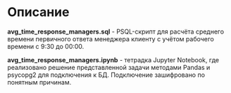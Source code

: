 # Описание #
**avg_time_response_managers.sql** - PSQL-скрипт для расчёта среднего времени первичного ответа менеджера клиенту с учётом рабочего времени с 9:30 до 00:00.

**avg_time_response_managers.ipynb** - тетрадка Jupyter Notebook, где реализовано решение представленной задачи методами Pandas и psycopg2 для подключения к БД. Подключение зашифровано по понятным причинам.
